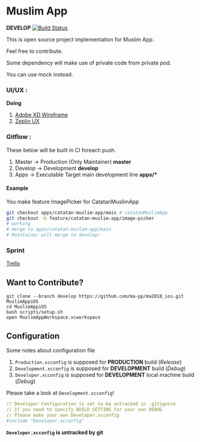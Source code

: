# Muslim App

**DEVELOP** [![Build Status](https://travis-ci.com/ma-pp/ma2018_ios.svg?branch=develop)](https://travis-ci.com/ma-pp/ma2018_ios)

This is open source project implementation for Muslim App.

Feel free to contribute.

Some dependency will make use of private code from private pod.

You can use mock instead.

### UI/UX :

**Doing**

1. [Adobe XD Wireframe]()
2. [Zeplin UX]()

### Gitflow :

These below will be built in CI foreach push.
1. Master -> Production (Only Maintainer) **master**
2. Develop -> Development **develop**
4. Apps -> Executable Target main development line **apps/\***



#### Example

You make feature ImagePicker for CatatanMuslimApp
```bash
git checkout apps/catatan-muslim-app/main # catatanMuslimApp
git checkout -b feature/catatan-muslim-app/image-picker
# working
# merge to apps/catatan-muslim-app/main
# Maintainer will merge to develop!
```

### Sprint

[Trello](https://trello.com/b/X50CJI6Z)

## Want to Contribute?

```
git clone --branch develop https://github.com/ma-pp/ma2018_ios.git MuslimAppiOS
cd MuslimAppiOS
bash scripts/setup.sh
open MuslimAppWorkspace.xcworkspace
```

## Configuration

Some notes about configuration file

1. `Production.xcconfig` is supposed for **PRODUCTION** build (_Release_)
2. `Development.xcconfig` is supposed for **DEVELOPMENT** build (_Debug_)
3. `Developer.xcconfig` is supposed for **DEVELOPMENT** local machine build (_Debug_)

Please take a look at `Development.xcconfig`!

```yaml
// Developer Configuration is set to be untracked in .gitignore
// If you need to specify BUILD_SETTING for your own DEBUG
// Please make your own Developer.xcconfig
#include "Developer.xcconfig"
```

**`Developer.xcconfig` is untracked by git**
